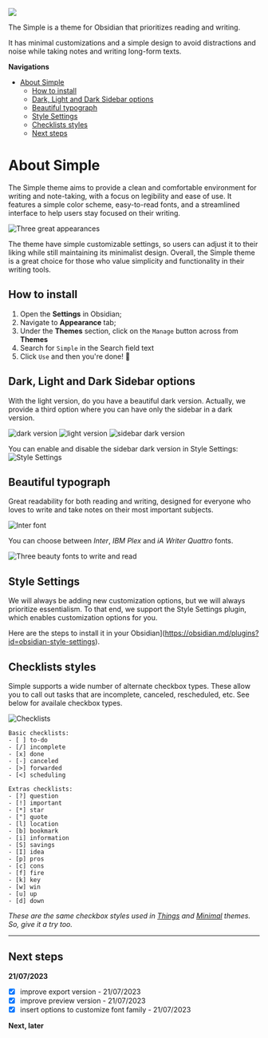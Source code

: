 ![](https://i.imgur.com/3ogJk8b.png)

The Simple is a theme for Obsidian that prioritizes reading and writing. 

It has minimal customizations and a simple design to avoid distractions and noise while taking notes and writing long-form texts. 

**Navigations**

- [About Simple](#about-simple)
  - [How to install](#how-to-install)
  - [Dark, Light and Dark Sidebar options](#dark-light-and-dark-sidebar-options)
  - [Beautiful typograph](#beautiful-typograph)
  - [Style Settings](#style-settings)
  - [Checklists styles](#checklists-styles)
  - [Next steps](#next-steps)

# About Simple

The Simple theme aims to provide a clean and comfortable environment for writing and note-taking, with a focus on legibility and ease of use. It features a simple color scheme, easy-to-read fonts, and a streamlined interface to help users stay focused on their writing. 

![Three great appearances](https://i.imgur.com/A0UpjFL.png)

The theme have simple customizable settings, so users can adjust it to their liking while still maintaining its minimalist design. Overall, the Simple theme is a great choice for those who value simplicity and functionality in their writing tools.

## How to install

1. Open the **Settings** in Obsidian;
1. Navigate to **Appearance** tab;
1. Under the **Themes** section, click on the `Manage` button across from **Themes**
1. Search for `Simple` in the Search field text
1. Click `Use` and then you're done! 🎉


## Dark, Light and Dark Sidebar options

With the light version, do you have a beautiful dark version. Actually, we provide a third option where you can have only the sidebar in a dark version.

![dark version](https://i.imgur.com/TTPYnr7.png)
![light version](https://i.imgur.com/4e0zPKl.png)
![sidebar dark version](https://i.imgur.com/GTQgODe.png)

You can enable and disable the sidebar dark version in Style Settings:
![Style Settings](https://i.imgur.com/2HdUUBy.png)


## Beautiful typograph

Great readability for both reading and writing, designed for everyone who loves to write and take notes on their most important subjects.

![Inter font](https://i.imgur.com/Leu8bmI.png)

You can choose between *Inter*, *IBM Plex* and *iA Writer Quattro* fonts.

![Three beauty fonts to write and read](https://i.imgur.com/3q3PrO8.jpg)


## Style Settings

We will always be adding new customization options, but we will always prioritize essentialism. To that end, we support the Style Settings plugin, which enables customization options for you. 

Here are the steps to install it in your Obsidian](https://obsidian.md/plugins?id=obsidian-style-settings).

## Checklists styles
Simple supports a wide number of alternate checkbox types. These allow you to call out tasks that are incomplete, canceled, rescheduled, etc. See below for availale checkbox types.


![Checklists](https://i.imgur.com/ZSyJEt8.png)

```
Basic checklists:
- [ ] to-do
- [/] incomplete
- [x] done
- [-] canceled
- [>] forwarded
- [<] scheduling

Extras checklists:
- [?] question
- [!] important
- [*] star
- ["] quote
- [l] location
- [b] bookmark
- [i] information
- [S] savings
- [I] idea
- [p] pros
- [c] cons
- [f] fire
- [k] key
- [w] win
- [u] up
- [d] down
```

_These are the same checkbox styles used in [Things](https://github.com/colineckert/obsidian-things) and [Minimal](https://minimal.guide/Block+types/Checklists#Checkbox+styling) themes. So, give it a try too._

---

## Next steps

**21/07/2023**
- [x] improve export version - 21/07/2023
- [x] improve preview version - 21/07/2023
- [x] insert options to customize font family - 21/07/2023

**Next, later**

